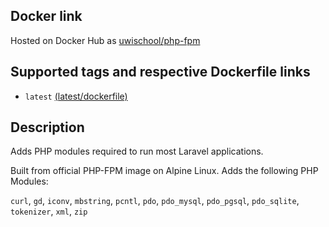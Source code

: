 ## Docker link

Hosted on Docker Hub as [uwischool/php-fpm](https://hub.docker.com/r/uwischool/php-fpm/)

## Supported tags and respective Dockerfile links

* `latest` [(latest/dockerfile)](https://bitbucket.org/uwischool/php-fpm/src/master/Dockerfile?at=master&fileviewer=file-view-default)


## Description

Adds PHP modules required to run most Laravel applications. 

Built from official PHP-FPM image on Alpine Linux. Adds the following PHP Modules:

`curl`, `gd`, `iconv`, `mbstring`, `pcntl`, `pdo`, `pdo_mysql`, `pdo_pgsql`, `pdo_sqlite`, `tokenizer`, `xml`, `zip`